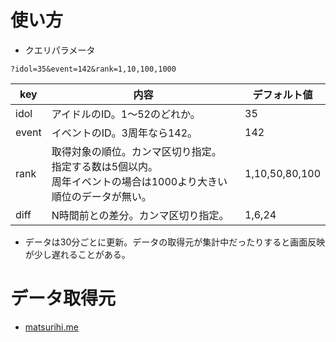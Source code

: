 # 使い方

- クエリパラメータ

```
?idol=35&event=142&rank=1,10,100,1000
```

|key | 内容| デフォルト値 |
|----| ---| --- |
| idol | アイドルのID。1～52のどれか。 | 35
| event | イベントのID。3周年なら142。 | 142
| rank  | 取得対象の順位。カンマ区切り指定。<br>指定する数は5個以内。<br>周年イベントの場合は1000より大きい順位のデータが無い。 | 1,10,50,80,100
| diff  | N時間前との差分。カンマ区切り指定。 | 1,6,24

- データは30分ごとに更新。データの取得元が集計中だったりすると画面反映が少し遅れることがある。

# データ取得元
- [matsurihi.me](https://www.matsurihi.me/)
